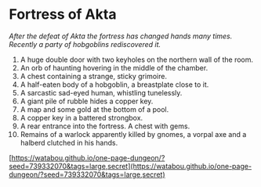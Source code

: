 # Fortress of Akta

_After the defeat of Akta the fortress has changed hands many times. Recently a party of hobgoblins rediscovered it._

1. A huge double door with two keyholes on the northern wall of the room.
2. An orb of haunting hovering in the middle of the chamber.
3. A chest containing a strange, sticky grimoire.
4. A half-eaten body of a hobgoblin, a breastplate close to it.
5. A sarcastic sad-eyed human, whistling tunelessly.
6. A giant pile of rubble hides a copper key.
7. A map and some gold at the bottom of a pool.
8. A copper key in a battered strongbox.
9. A rear entrance into the fortress. A chest with gems.
10. Remains of a warlock apparently killed by gnomes, a vorpal axe and a halberd clutched in his hands.

[https://watabou.github.io/one-page-dungeon/?seed=739332070&tags=large,secret](https://watabou.github.io/one-page-dungeon/?seed=739332070&tags=large,secret)
